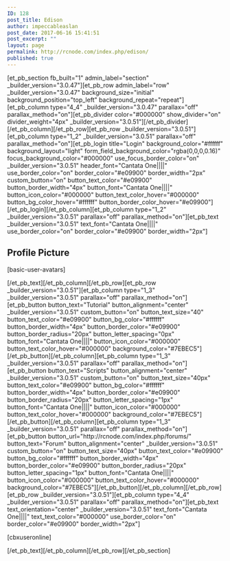 ```yaml
---
ID: 128
post_title: Edison
author: impeccableaslan
post_date: 2017-06-16 15:41:51
post_excerpt: ""
layout: page
permalink: http://rcnode.com/index.php/edison/
published: true
---
```

[et_pb_section fb_built="1" admin_label="section" _builder_version="3.0.47"][et_pb_row admin_label="row" _builder_version="3.0.47" background_size="initial" background_position="top_left" background_repeat="repeat"][et_pb_column type="4_4" _builder_version="3.0.47" parallax="off" parallax_method="on"][et_pb_divider color="#000000" show_divider="on" divider_weight="4px" _builder_version="3.0.51"][/et_pb_divider][/et_pb_column][/et_pb_row][et_pb_row _builder_version="3.0.51"][et_pb_column type="1_2" _builder_version="3.0.51" parallax="off" parallax_method="on"][et_pb_login title="Login" background_color="#ffffff" background_layout="light" form_field_background_color="rgba(0,0,0,0.16)" focus_background_color="#000000" use_focus_border_color="on" _builder_version="3.0.51" header_font="Cantata One||||" use_border_color="on" border_color="#e09900" border_width="2px" custom_button="on" button_text_color="#e09900" button_border_width="4px" button_font="Cantata One||||" button_icon_color="#000000" button_text_color_hover="#000000" button_bg_color_hover="#ffffff" button_border_color_hover="#e09900"][/et_pb_login][/et_pb_column][et_pb_column type="1_2" _builder_version="3.0.51" parallax="off" parallax_method="on"][et_pb_text _builder_version="3.0.51" text_font="Cantata One||||" use_border_color="on" border_color="#e09900" border_width="2px"]<p><span></span></p>
<h2>Profile Picture</h2>
<p></p>
<p></p>
<p><span>[basic-user-avatars]</span></p>[/et_pb_text][/et_pb_column][/et_pb_row][et_pb_row _builder_version="3.0.51"][et_pb_column type="1_3" _builder_version="3.0.51" parallax="off" parallax_method="on"][et_pb_button button_text="Tutorial" button_alignment="center" _builder_version="3.0.51" custom_button="on" button_text_size="40" button_text_color="#e09900" button_bg_color="#ffffff" button_border_width="4px" button_border_color="#e09900" button_border_radius="20px" button_letter_spacing="0px" button_font="Cantata One||||" button_icon_color="#000000" button_text_color_hover="#000000" background_color="#7EBEC5"][/et_pb_button][/et_pb_column][et_pb_column type="1_3" _builder_version="3.0.51" parallax="off" parallax_method="on"][et_pb_button button_text="Scripts" button_alignment="center" _builder_version="3.0.51" custom_button="on" button_text_size="40px" button_text_color="#e09900" button_bg_color="#ffffff" button_border_width="4px" button_border_color="#e09900" button_border_radius="20px" button_letter_spacing="1px" button_font="Cantata One||||" button_icon_color="#000000" button_text_color_hover="#000000" background_color="#7EBEC5"][/et_pb_button][/et_pb_column][et_pb_column type="1_3" _builder_version="3.0.51" parallax="off" parallax_method="on"][et_pb_button button_url="http://rcnode.com/index.php/forums/" button_text="Forum" button_alignment="center" _builder_version="3.0.51" custom_button="on" button_text_size="40px" button_text_color="#e09900" button_bg_color="#ffffff" button_border_width="4px" button_border_color="#e09900" button_border_radius="20px" button_letter_spacing="1px" button_font="Cantata One||||" button_icon_color="#000000" button_text_color_hover="#000000" background_color="#7EBEC5"][/et_pb_button][/et_pb_column][/et_pb_row][et_pb_row _builder_version="3.0.51"][et_pb_column type="4_4" _builder_version="3.0.51" parallax="off" parallax_method="on"][et_pb_text text_orientation="center" _builder_version="3.0.51" text_font="Cantata One||||" text_text_color="#000000" use_border_color="on" border_color="#e09900" border_width="2px"]<p><span>[cbxuseronline]</span></p>[/et_pb_text][/et_pb_column][/et_pb_row][/et_pb_section]